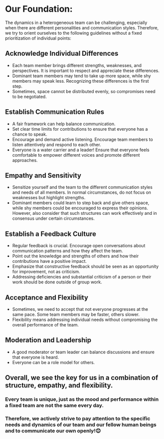 
# Our Foundation:

The dynamics in a heterogeneous team can be challenging, especially when there are different personalities and communication styles. Therefore, we try to orient ourselves to the following guidelines without a fixed prioritization of individual points:


## Acknowledge Individual Differences

   - Each team member brings different strengths, weaknesses, and perspectives. It is important to respect and appreciate these differences.
   - Dominant team members may tend to take up more space, while shy members may speak less. Recognizing these differences is the first step.
   - Sometimes, space cannot be distributed evenly, so compromises need to be negotiated.

## Establish Communication Rules

   - A fair framework can help balance communication.
   - Set clear time limits for contributions to ensure that everyone has a chance to speak.
   - Encourage and demand active listening. Encourage team members to listen attentively and respond to each other.
   - Everyone is a water carrier and a leader! Ensure that everyone feels comfortable to empower different voices and promote different approaches.

## Empathy and Sensitivity

   - Sensitize yourself and the team to the different communication styles and needs of all members. In normal circumstances, do not focus on weaknesses but highlight strengths.
   - Dominant members could learn to step back and give others space, while shy members could be encouraged to express their opinions. However, also consider that such structures can work effectively and in consensus under certain circumstances.

## Establish a Feedback Culture
   - Regular feedback is crucial. Encourage open conversations about communication patterns and how they affect the team.
   - Point out the knowledge and strengths of others and how their contributions have a positive impact.
   - Emphasize that constructive feedback should be seen as an opportunity for improvement, not as criticism.
   - Addressing deficiencies and substantial criticism of a person or their work should be done outside of group work.

## Acceptance and Flexibility
   - Sometimes, we need to accept that not everyone progresses at the same pace. Some team members may be faster, others slower.
   - Flexibility means addressing individual needs without compromising the overall performance of the team.

## Moderation and Leadership
   - A good moderator or team leader can balance discussions and ensure that everyone is heard.
   - Everyone can be a role model for others.

## Overall, we see the key for us in a combination of structure, empathy, and flexibility.
### Every team is unique, just as the mood and performance within a fixed team are not the same every day.
### Therefore, we actively strive to pay attention to the specific needs and dynamics of our team and our fellow human beings and to communicate our own openly!😊
